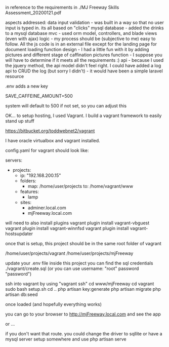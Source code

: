 in reference to the requirements in 
./MJ Freeway Skills Assessment_20200121.pdf

aspects addressed:
data input validation - was built in a way so that no user input is typed in.  its all based on "clicks"
mysql database - added the drinks to a mysql database 
mvc - used orm model, controllers, and blade views (even with ajax)
logic - my process should be (subjective to me) easy to follow.  All the js code is in an external file except for the landing page for document loading function
design - I had a little fun with it by adding pictures and different stage of caffination pictures
function - I suppose you will have to determine if it meets all the requirements :) 
api - because I used the jquery method, the api model didn't feel right.  I could have added a log api to CRUD the log (but sorry I didn't) - it would have been a simple laravel resource  


.env adds a new key

SAVE_CAFFEINE_AMOUNT=500

system will default to 500 if not set, so you can adjust this



OK... to setup hosting, I used Vagrant.  I build a vagrant framework to easily stand up stuff

https://bitbucket.org/toddwebnet2/vagrant

I have oracle virtualbox and vagrant installed.

config.yaml for vagrant should look like:

servers:
- projects:
  - ip: "192.168.200.15"
  - folders:
    - map: /home/user/projects
      to: /home/vagrant/www
  - features:
      - lamp      
  - sites:
      - adminer.local.com
      - mjFreeway.local.com

will need to also install plugins
vagrant plugin install vagrant-vbguest
vagrant plugin install vagrant-winnfsd
vagrant plugin install vagrant-hostsupdater


once that is setup, this project should be in the same root folder of vagrant

/home/user/projects/vagrant
/home/user/projects/mjFreeway

update your .env file
inside this project you can find the sql credentials
./vagrant/create.sql (or you can use username: "root" password "password")



ssh into vagrant by using 
"vagrant ssh"
cd www/mjFreeway
cd vagrant
sudo bash setup.sh 
cd ..
php artisan key:generate
php artisan migrate
php artisan db:seed

once loaded (and hopefully everything works)

you can go to your browser to http://mjFreeway.local.com and see the app

or ... 

if you don't want that route. 
you could change the driver to sqllite or have a mysql server setup somewhere
and use
php artisan serve

